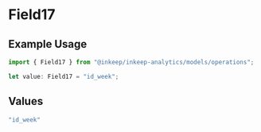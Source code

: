 # Field17

## Example Usage

```typescript
import { Field17 } from "@inkeep/inkeep-analytics/models/operations";

let value: Field17 = "id_week";
```

## Values

```typescript
"id_week"
```